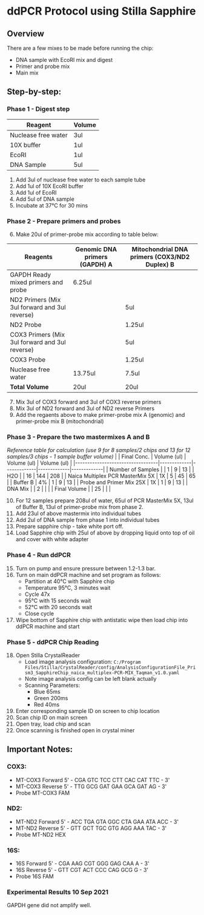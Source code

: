 # ddPCR Protocol using Stilla Sapphire

## Overview

There are a few mixes to be made before running the chip:

- DNA sample with EcoRI mix and digest
- Primer and probe mix
- Main mix

## Step-by-step:

### Phase 1 - Digest step

| Reagent             | Volume |
| ------------------- | ------ |
| Nuclease free water | 3ul    |
| 10X buffer          | 1ul    |
| EcoRI               | 1ul    |
| DNA Sample          | 5ul    |

1. Add 3ul of nuclease free water to each sample tube
2. Add 1ul of 10X EcoRI buffer
3. Add 1ul of EcoRI
4. Add 5ul of DNA sample
5. Incubate at 37&deg;C for 30 mins

### Phase 2 - Prepare primers and probes

6. Make 20ul of primer-probe mix according to table below:

| Reagents                                       | Genomic DNA primers (GAPDH) A | Mitochondrial DNA primers (COX3/ND2 Duplex) B |
| ---------------------------------------------- | ----------------------------- | --------------------------------------------- |
| GAPDH Ready mixed primers and probe            | 6.25ul                        |                                               |
| ND2 Primers (Mix 3ul forward and 3ul reverse)  |                               | 5ul                                           |
| ND2 Probe                                      |                               | 1.25ul                                        |
| COX3 Primers (Mix 3ul forward and 3ul reverse) |                               | 5ul                                           |
| COX3 Probe                                     |                               | 1.25ul                                        |
| Nuclease free water                            | 13.75ul                       | 7.5ul                                         |
| **Total Volume**                               | 20ul                          | 20ul                                          |

7. Mix 3ul of COX3 forward and 3ul of COX3 reverse primers
8. Mix 3ul of ND2 forward and 3ul of ND2 reverse Primers
9. Add the regaents above to make primer-probe mix A (genomic) and primer-probe mix B (mitochondrial)

### Phase 3 - Prepare the two mastermixes A and B

_Reference table for calculation (use 9 for 8 samples/2 chips and 13 for 12 samples/3 chips - 1 sample buffer volume)_
| | Final Conc. | Volume (ul) | Volume (ul) | Volume (ul) |
|----------------------------------|-------------|-------------|-------------|-------------|
| Number of Samples | | 1 | 9 | 13 |
| H2O | | 16 | 144 | 208 |
| Naica Multiplex PCR MasterMix 5X | 1X | 5 | 45 | 65 |
| Buffer B | 4% | 1 | 9 | 13 |
| Probe and Primer Mix 25X | 1X | 1 | 9 | 13 |
| DNA Mix | | 2 | | |
| Final Volume | | 25 | | |

10. For 12 samples prepare 208ul of water, 65ul of PCR MasterMix 5X, 13ul of Buffer B, 13ul of primer-probe mix from phase 2.
11. Add 23ul of above mastermix into individual tubes
12. Add 2ul of DNA sample from phase 1 into individual tubes
13. Prepare sapphire chip - take white port off.
14. Load Sapphire chip with 25ul of above by dropping liquid onto top of oil and cover with white adapter

### Phase 4 - Run ddPCR

15. Turn on pump and ensure pressure between 1.2-1.3 bar.
16. Turn on main ddPCR machine and set program as follows:
    - Partition at 40&deg;C with Sapphire chip
    - Temperature 95&deg;C, 3 minutes wait
    - Cycle 47x
    - 95&deg;C with 15 seconds wait
    - 52&deg;C with 20 seconds wait
    - Close cycle
17. Wipe bottom of Sapphire chip with antistatic wipe then load chip into ddPCR machine and start

### Phase 5 - ddPCR Chip Reading

18. Open Stilla CrystalReader
    - Load image analysis configuration: `C:/Program Files/Stilla/CrystalReader/config/AnalysisConfigurationFile_Prism3_SapphireChip_naica_multiplex-PCR-MIX_Taqman_v1.0.yaml`
    - Note image analysis config can be left blank actually
    - Scanning Parameters:
      - Blue 65ms
      - Green 200ms
      - Red 40ms
19. Enter corresponding sample ID on screen to chip location
20. Scan chip ID on main screen
21. Open tray, load chip and scan
22. Once scanning is finished open in crystal miner

## Important Notes:

### COX3:

- MT-COX3 Forward 5' - CGA GTC TCC CTT CAC CAT TTC - 3'
- MT-COX3 Reverse 5' - TTG GCG GAT GAA GCA GAT AG - 3'
- Probe MT-COX3 FAM

### ND2:

- MT-ND2 Forward 5' - ACC TGA GTA GGC CTA GAA ATA ACC - 3'
- MT-ND2 Reverse 5' - GTT GCT TGC GTG AGG AAA TAC - 3'
- Probe MT-ND2 HEX

### 16S:
- 16S Forward 5' - CGA AAG CGT GGG GAG CAA A - 3'
- 16S Reverse 5' - GTT CGT ACT CCC CAG GCG G - 3'
- Probe 16S FAM

### Experimental Results 10 Sep 2021

GAPDH gene did not amplify well.
